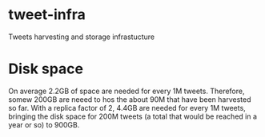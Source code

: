 # tweet-infra
Tweets harvesting and storage infrastucture

# Disk space

On average 2.2GB of space are needed for every 1M tweets. Therefore, somew 200GB are neeed to hos the about 90M that have been harvested so far.
With a replica factor of 2, 4.4GB are needed for every 1M tweets, bringing the disk space for 200M tweets (a total that would be reached in a year or so) to 900GB.
